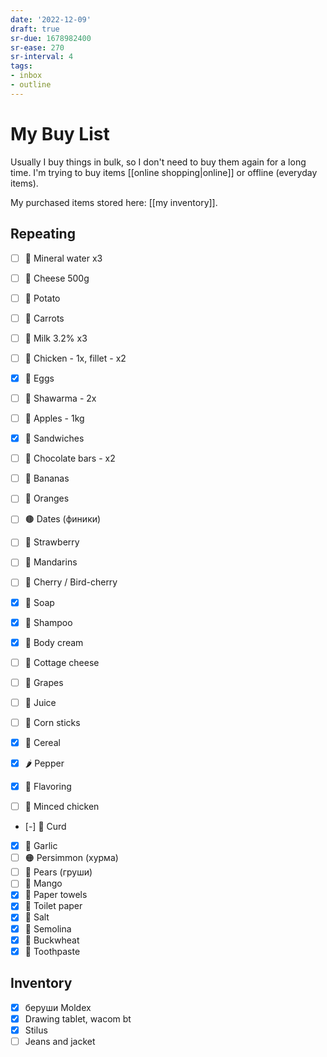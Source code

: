 ```yaml
---
date: '2022-12-09'
draft: true
sr-due: 1678982400
sr-ease: 270
sr-interval: 4
tags:
- inbox
- outline
---
```


# My Buy List

Usually I buy things in bulk, so I don't need to buy them again for a long time.
I'm trying to buy items [[online shopping|online]] or offline (everyday items).

My purchased items stored here: [[my inventory]].

## Repeating

- [ ] 🧴 Mineral water x3
- [ ] 🧀 Cheese 500g
- [ ] 🥔 Potato
- [ ] 🥕 Carrots
- [ ] 🥛 Milk 3.2% x3
- [ ] 🍗 Chicken - 1x, fillet - x2
- [x] 🥚 Eggs
- [ ] 🌯 Shawarma - 2x
- [ ] 🍎 Apples - 1kg
- [x] 🥪 Sandwiches
- [ ] 🍫 Chocolate bars - x2
- [ ] 🍌 Bananas
- [ ] 🍊 Oranges
- [ ] 🟤 Dates (финики)
- [ ] 🍓 Strawberry
- [ ] 🍊 Mandarins
- [ ] 🍒 Cherry / Bird-cherry

- [x] 🧼 Soap
- [x] 🧴 Shampoo
- [x] 🧴 Body cream

- [ ] 🧀 Cottage cheese
- [ ] 🍇 Grapes
- [ ] 🧃 Juice
- [ ] 🌽 Corn sticks
- [x] 🥣 Cereal
- [x] 🌶️ Pepper
- [x] 🌿 Flavoring
- [ ] 🍗 Minced chicken
- [-] 🧀 Curd
- [x] 🧄 Garlic
- [ ] 🟠 Persimmon (хурма)
- [ ] 🍐 Pears (груши)
- [ ] 🥭 Mango
- [x] 🧻 Paper towels
- [x] 🧻 Toilet paper
- [x] 🧂 Salt
- [x] 🍚 Semolina
- [x] 🌾 Buckwheat
- [x] 🦷 Toothpaste

## Inventory

- [x] беруши Moldex
- [x] Drawing tablet, wacom bt
- [x] Stilus
- [ ] Jeans and jacket
